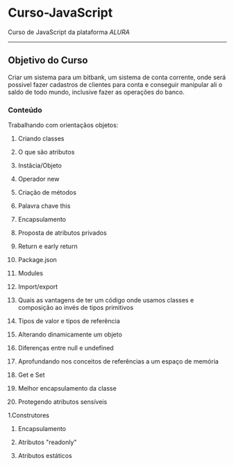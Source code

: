 # Curso-JavaScript
 Curso de JavaScript da plataforma *ALURA*
 ***
 
 ## Objetivo do Curso


Criar um sistema para um bitbank, um sistema de conta corrente, onde será possivel fazer cadastros de clientes para conta e conseguir manipular ali o saldo de todo mundo, inclusive fazer as operações do banco.
 
 
 ### Conteúdo
 Trabalhando com orientaçãos objetos:

1. Criando classes

1. O que são atributos

1. Instâcia/Objeto

1. Operador new

1. Criação de métodos

1. Palavra chave this

1. Encapsulamento

1. Proposta de atributos privados

1. Return e early return

1. Package.json

1. Modules

1. Import/export

1. Quais as vantagens de ter um código onde usamos classes e composição ao invés de tipos primitivos

1. Tipos de valor e tipos de referência

1. Alterando dinamicamente um objeto

1. Diferenças entre null e undefined

1. Aprofundando nos conceitos de referências a um espaço de memória

1. Get e Set

1. Melhor encapsulamento da classe

1. Protegendo atributos sensíveis

1.Construtores

1. Encapsulamento

1. Atributos "readonly"

1. Atributos estáticos
